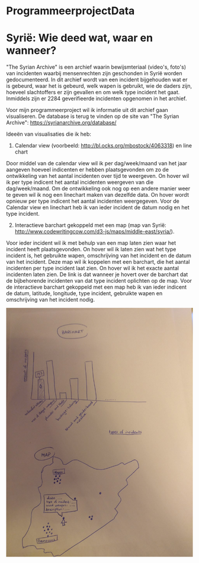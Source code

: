 # ProgrammeerprojectData

# Syrië: Wie deed wat, waar en wanneer?

"The Syrian Archive" is een archief waarin bewijsmteriaal (video's, foto's) van incidenten waarbij mensenrechten zijn geschonden in Syrië worden gedocumenteerd.
In dit archief wordt van een incident bijgehouden wat er is gebeurd, waar het is gebeurd, welk wapen is gebruikt, wie de daders zijn, hoeveel slachtoffers
er zijn gevallen en om welk type incident het gaat. Inmiddels zijn er 2284 geverifieerde incidenten opgenomen in het archief.

Voor mijn programmeerproject wil ik informatie uit dit archief gaan visualiseren. De database is terug te vinden op de site van "The Syrian Archive": https://syrianarchive.org/database/

Ideeën van visualisaties die ik heb:

1. Calendar view (voorbeeld: http://bl.ocks.org/mbostock/4063318) en line chart

Door middel van de calendar view wil ik per dag/week/maand van het jaar aangeven hoeveel indicenten er hebben plaatsgevonden om zo de ontwikkeling
van het aantal incidenten over tijd te weergeven. On hover wil ik per type indicent het aantal incidenten weergeven van die dag/week/maand. Om de
ontwikkeling ook nog op een andere manier weer te geven wil ik nog een linechart maken van dezelfde data. On hover wordt opnieuw per type indicent
het aantal incidenten weergegeven. Voor de Calendar view en linechart heb ik van ieder incident de datum nodig en het type incident.

2. Interactieve barchart gekoppeld met een map (map van Syrië: http://www.codewritingcow.com/d3-js/maps/middle-east/syria/).

Voor ieder incident wil ik met behulp van een map laten zien waar het incident heeft plaatsgevonden. On hover wil ik laten zien wat het type incident
is, het gebruikte wapen, omschrijving van het incident en de datum van het incident. Deze map wil ik koppelen met een barchart, die het aantal incidenten
per type incident laat zien. On hover wil ik het exacte aantal incidenten laten zien. De link is dat wanneer je hovert over de barchart dat de bijbehorende
incidenten van dat type incident oplichten op de map. Voor de interactieve barchart gekoppeld met een map heb ik van ieder indicent de datum, latitude,
longitude, type incident, gebruikte wapen en omschrijving van het incident nodig.

![Schets van interactieve barchart gekoppeld met een map](/Images/Schets.jpg)
